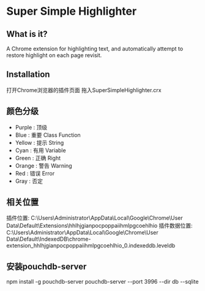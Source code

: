 # Super Simple Highlighter

## What is it?

A Chrome extension for highlighting text, and automatically attempt to restore highlight on each page revisit.

## Installation

打开Chrome浏览器的插件页面 拖入SuperSimpleHighlighter.crx

## 颜色分级

- Purple : 顶级  
- Blue   : 重要 Class Function
- Yellow : 提示 String
- Cyan   : 有用 Variable
- Green  : 正确 Right
- Orange : 警告 Warning
- Red    : 错误 Error
- Gray   : 否定 

## 相关位置

插件位置: C:\Users\Administrator\AppData\Local\Google\Chrome\User Data\Default\Extensions\hhlhjgianpocpoppaiihmlpgcoehlhio 插件数据位置: C:\Users\Administrator\AppData\Local\Google\Chrome\User Data\Default\IndexedDB\chrome-extension_hhlhjgianpocpoppaiihmlpgcoehlhio_0.indexeddb.leveldb

## 安装pouchdb-server

npm install -g pouchdb-server pouchdb-server --port 3996 --dir db --sqlite